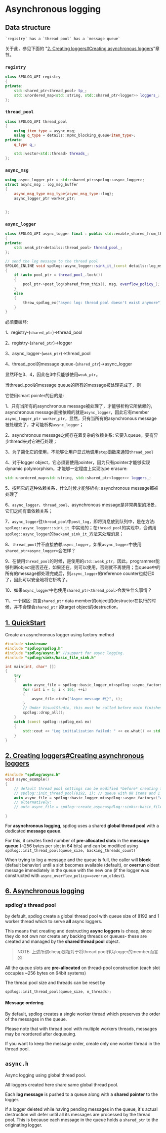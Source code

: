# Asynchronous logging



## Data structure

```
`registry` has a `thread pool` has a `message queue`
```

关于此，参见下面的 "[2. Creating loggers#Creating asynchronous loggers](https://github.com/gabime/spdlog/wiki/2.-Creating-loggers#creating-asynchronous-loggers)"章节。



### `registry`

```C++
class SPDLOG_API registry
{
private:
	std::shared_ptr<thread_pool> tp_;
    std::unordered_map<std::string, std::shared_ptr<logger>> loggers_;
};
```



### `thread_pool`

```C++
class SPDLOG_API thread_pool
{
	using item_type = async_msg;
	using q_type = details::mpmc_blocking_queue<item_type>;
private:
	q_type q_;

	std::vector<std::thread> threads_;
};

```



### `async_msg`

```C++
using async_logger_ptr = std::shared_ptr<spdlog::async_logger>;
struct async_msg : log_msg_buffer
{
    async_msg_type msg_type{async_msg_type::log};
    async_logger_ptr worker_ptr;
    
    
};
```



### `async_logger`

```C++
class SPDLOG_API async_logger final : public std::enable_shared_from_this<async_logger>, public logger
{
private:
    std::weak_ptr<details::thread_pool> thread_pool_;
};
```



```C++
// send the log message to the thread pool
SPDLOG_INLINE void spdlog::async_logger::sink_it_(const details::log_msg &msg)
{
    if (auto pool_ptr = thread_pool_.lock())
    {
        pool_ptr->post_log(shared_from_this(), msg, overflow_policy_);
    }
    else
    {
        throw_spdlog_ex("async log: thread pool doesn't exist anymore");
    }
}
```



必须要破环:

1、registry-(`shared_ptr`)->thread_pool

2、registry-(`shared_ptr`)->logger

3、async_logger-(`weak_ptr`)->thread_pool

4、thread_pool的message queue-(`shared_ptr`)->async_logger

显然环在3、4，因此在3中只能够使用`weak_ptr`。

当thread_pool的message queue的所有的message被处理完成了，则


它使用smart pointer的目的是: 

1、只有当所有的asynchronous message被处理了，才能够析构它所依赖的，asynchronous message直接依赖的就是`async_logger`，因此它有member `async_logger_ptr worker_ptr`，显然，只有当所有的asynchronous message被处理完了，才可能析构`async_logger`；

2、asynchronous message之间存在着复杂的依赖关系: 它要入queue，要有异步thread来对它进行处理；

3、为了简化它的使用，不能够让用户显式地调用`stop`函数来通知`thread_pool`

4、对于logger object，它必须要使用pointer，因为只有pointer才能够实现dynamic polymorphism，才能够一定程度上实现type erasure:

```C++
std::unordered_map<std::string, std::shared_ptr<logger>> loggers_;
```

5、按照它的这种依赖关系，什么时候才能够析构: asynchronous message都被处理了

6、`async_logger`、`thread_pool`、asynchronous message是非常典型的场景，它们之间有着依赖关系；

7、`async_logger`往`thread_pool`中`post_log`，即将消息放到队列中，是在方法: `spdlog::async_logger::sink_it_`中实现的；在`thread_pool`的实现中，会调用`spdlog::async_logger`的`backend_sink_it_`方法来处理消息；

8、`thread_pool`并不直接依赖`async_logger`，如果`async_logger`中使用`shared_ptr<async_logger>`会怎样？

9、在使用`thread_pool`的时候，是使用的`std::weak_ptr`，因此，programmer能够判断object是否还在，如果还在，则可以使用，否则就不再使用；当queue中的所有的message都处理完成后，则`async_logger`的reference counter也就归0了，因此可以安全地将它析构了。

10、如果`async_logger`中也使用`shared_ptr<thread_pool>`会发生什么事情？

11、一个误区: 包含`shared_ptr` data member的object的destructor在执行的时候，并不会理会`shared_ptr` 的target object的destruction。

## [1. QuickStart](https://github.com/gabime/spdlog/wiki/1.-QuickStart) 



Create an asynchronous logger using factory method

```C++
#include <iostream>
#include "spdlog/spdlog.h"
#include "spdlog/async.h" //support for async logging.
#include "spdlog/sinks/basic_file_sink.h"

int main(int, char* [])
{
    try
    {        
        auto async_file = spdlog::basic_logger_mt<spdlog::async_factory>("async_file_logger", "logs/async_log.txt");
        for (int i = 1; i < 101; ++i)
        {
            async_file->info("Async message #{}", i);
        }
        // Under VisualStudio, this must be called before main finishes to workaround a known VS issue
        spdlog::drop_all(); 
    }
    catch (const spdlog::spdlog_ex& ex)
    {
        std::cout << "Log initialization failed: " << ex.what() << std::endl;
    }
}
```



## [2. Creating loggers#Creating asynchronous loggers](https://github.com/gabime/spdlog/wiki/2.-Creating-loggers#creating-asynchronous-loggers)



```c++
#include "spdlog/async.h"
void async_example()
{
    // default thread pool settings can be modified *before* creating the async logger:
    // spdlog::init_thread_pool(8192, 1); // queue with 8k items and 1 backing thread.
    auto async_file = spdlog::basic_logger_mt<spdlog::async_factory>("async_file_logger", "logs/async_log.txt");
    // alternatively:
    // auto async_file = spdlog::create_async<spdlog::sinks::basic_file_sink_mt>("async_file_logger", "logs/async_log.txt");
   
}
```

For **asynchronous logging**, spdlog uses a shared **global thread pool** with a dedicated **message queue**.

For this, it creates fixed number of **pre-allocated slots** in the **message queue** (~256 bytes per slot in 64 bits) and can be modified using `spdlog::init_thread_pool(queue_size, backing_threads_count)`

When trying to log a message and the queue is full, the caller will **block** (default behavior) until a slot becomes available (default), or **overrun** oldest message immediately in the queue with the new one (if the logger was constructed with `async_overflow_policy==overrun_oldest`).

## [6. Asynchronous logging](https://github.com/gabime/spdlog/wiki/6.-Asynchronous-logging)

### spdlog's thread pool

by default, spdlog create a global thread pool with queue size of 8192 and 1 worker thread which to serve **all** async loggers.

This means that creating and destructing **async loggers** is cheap, since they do not own nor create any backing threads or queues- these are created and managed by the **shared thread pool** object.

> NOTE: 上述所谓cheap是相对于将thread pool作为logger的member而言的

All the queue slots are **pre-allocated** on thread-pool construction (each slot occupies ~256 bytes on 64bit systems)

The thread pool size and threads can be reset by

```C++
spdlog::init_thread_pool(queue_size, n_threads);
```

#### Message ordering

By default, spdlog creates a single worker thread which preserves the order of the messages in the queue.

Please note that with thread pool with multiple workers threads, messages may be reordered after dequeuing.

If you want to keep the message order, create only one worker thread in the thread pool.



## `async.h`

Async logging using global thread pool. 

All loggers created here share same global thread pool.

Each **log message** is pushed to a queue along with a **shared pointer** to the logger.

If a logger deleted while having pending messages in the queue, it's actual destruction will defer until all its messages are processed by the thread pool. This is because each message in the queue holds a `shared_ptr` to the originating logger.



